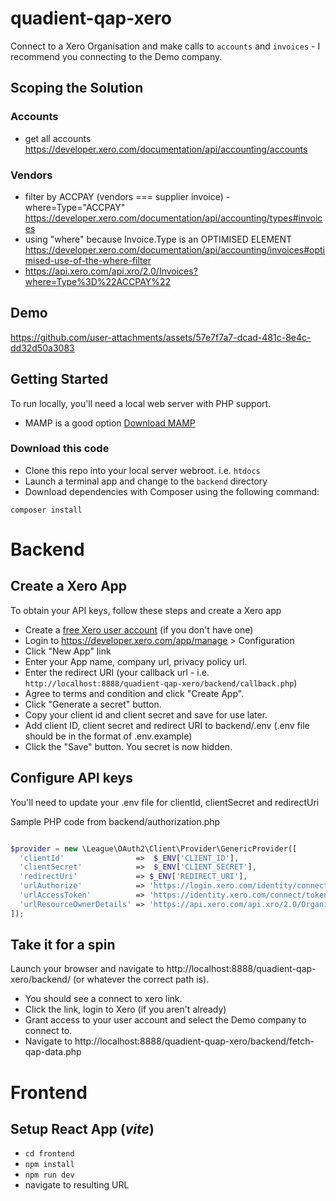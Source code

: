 # quadient-qap-xero

Connect to a Xero Organisation and make calls to `accounts` and `invoices` - I recommend you connecting to the Demo company.

## Scoping the Solution

### Accounts

- get all accounts https://developer.xero.com/documentation/api/accounting/accounts

### Vendors

- filter by ACCPAY (vendors === supplier invoice) - where=Type="ACCPAY" https://developer.xero.com/documentation/api/accounting/types#invoices
- using "where" because Invoice.Type is an OPTIMISED ELEMENT https://developer.xero.com/documentation/api/accounting/invoices#optimised-use-of-the-where-filter
- https://api.xero.com/api.xro/2.0/Invoices?where=Type%3D%22ACCPAY%22

## Demo


https://github.com/user-attachments/assets/57e7f7a7-dcad-481c-8e4c-dd32d50a3083



## Getting Started

To run locally, you'll need a local web server with PHP support.

- MAMP is a good option [Download MAMP](https://www.mamp.info/en/downloads/)

### Download this code

- Clone this repo into your local server webroot. i.e. `htdocs`
- Launch a terminal app and change to the `backend` directory
- Download dependencies with Composer using the following command:

```
composer install
```

# Backend

## Create a Xero App

To obtain your API keys, follow these steps and create a Xero app

- Create a [free Xero user account](https://www.xero.com/us/signup/api/) (if you don't have one)
- Login to https://developer.xero.com/app/manage > Configuration
- Click "New App" link
- Enter your App name, company url, privacy policy url.
- Enter the redirect URI (your callback url - i.e. `http://localhost:8888/quadient-qap-xero/backend/callback.php`)
- Agree to terms and condition and click "Create App".
- Click "Generate a secret" button.
- Copy your client id and client secret and save for use later.
- Add client ID, client secret and redirect URI to backend/.env (.env file should be in the format of .env.example)
- Click the "Save" button. You secret is now hidden.

## Configure API keys

You'll need to update your .env file for clientId, clientSecret and redirectUri

Sample PHP code from backend/authorization.php

```php

$provider = new \League\OAuth2\Client\Provider\GenericProvider([
  'clientId'                =>  $_ENV['CLIENT_ID'],
  'clientSecret'            =>  $_ENV['CLIENT_SECRET'],
  'redirectUri'             => $_ENV['REDIRECT_URI'],
  'urlAuthorize'            => 'https://login.xero.com/identity/connect/authorize',
  'urlAccessToken'          => 'https://identity.xero.com/connect/token',
  'urlResourceOwnerDetails' => 'https://api.xero.com/api.xro/2.0/Organisation'
]);

```

## Take it for a spin

Launch your browser and navigate to http://localhost:8888/quadient-qap-xero/backend/ (or whatever the correct path is).

- You should see a connect to xero link.
- Click the link, login to Xero (if you aren't already)
- Grant access to your user account and select the Demo company to connect to.
- Navigate to http://localhost:8888/quadient-quap-xero/backend/fetch-qap-data.php

# Frontend

## Setup React App (_vite_)

- `cd frontend`
- `npm install`
- `npm run dev`
- navigate to resulting URL
